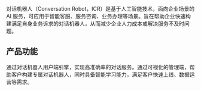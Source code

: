 对话机器人（Conversation Robot，ICR）是基于人工智能技术，面向企业场景的 AI 服务，可应用于智能客服、服务咨询、业务办理等场景。旨在帮助企业快速构建满足自身业务诉求的对话机器人，从而减少企业人力成本或解决服务不及时问题。

## 产品功能
通过对话机器人用户端引擎，实现高准确率的对话服务。通过可视化的管理端，帮助客户构建专属对话机器人，同时具备智能学习能力，满足客户快速上线、数据运营等需求。

